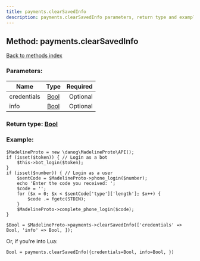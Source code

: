 ```yaml
---
title: payments.clearSavedInfo
description: payments.clearSavedInfo parameters, return type and example
---
```

## Method: payments.clearSavedInfo  
[Back to methods index](index.md)


### Parameters:

| Name     |    Type       | Required |
|----------|:-------------:|---------:|
|credentials|[Bool](../types/Bool.md) | Optional|
|info|[Bool](../types/Bool.md) | Optional|


### Return type: [Bool](../types/Bool.md)

### Example:


```
$MadelineProto = new \danog\MadelineProto\API();
if (isset($token)) { // Login as a bot
    $this->bot_login($token);
}
if (isset($number)) { // Login as a user
    $sentCode = $MadelineProto->phone_login($number);
    echo 'Enter the code you received: ';
    $code = '';
    for ($x = 0; $x < $sentCode['type']['length']; $x++) {
        $code .= fgetc(STDIN);
    }
    $MadelineProto->complete_phone_login($code);
}

$Bool = $MadelineProto->payments->clearSavedInfo(['credentials' => Bool, 'info' => Bool, ]);
```

Or, if you're into Lua:

```
Bool = payments.clearSavedInfo({credentials=Bool, info=Bool, })
```

